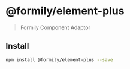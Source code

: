 # @formily/element-plus

> Formily Component Adaptor

## Install

```bash
npm install @formily/element-plus --save
```
